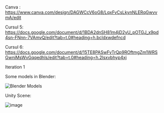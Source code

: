 Canva : https://www.canva.com/design/DAGWCcV6oG8/LqxFvCsLkynNLERqGwvvmA/edit

Cursul 5: https://docs.google.com/document/d/1BDA2dnSH81m4jD2yU_pOTGJ_x9pd4sn-FNnn-7VAmvQ/edit?tab=t.0#heading=h.bcldxwdefncd

Cursul 6: https://docs.google.com/document/d/15TE8PASwFvTrQp9ROftmgZm1WRSGwniMsWvGqqedhls/edit?tab=t.0#heading=h.2lsxvbhyp4xj


Iteration 1

Some models in Blender:

![Blender Models](https://github.com/user-attachments/assets/3d51178f-c01c-474a-ab62-8556c0af14c6)

Unity Scene:

![image](https://github.com/user-attachments/assets/0c62eca1-adbe-4428-8de4-7fa1f6cab0e6)
